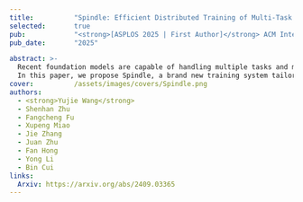 ```yaml
---
title:          "Spindle: Efficient Distributed Training of Multi-Task Large Models via Wavefront Scheduling"
selected:       true
pub:            "<strong>[ASPLOS 2025 | First Author]</strong> ACM International Conference on Architectural Support for Programming Languages and Operating Systems"
pub_date:       "2025"

abstract: >-
  Recent foundation models are capable of handling multiple tasks and multiple data modalities with the unified base model structure and several specialized model components. However, efficient training of such multi-task (MT) multi-modal (MM) models poses significant system challenges due to the sophisticated model architecture and the heterogeneous workloads of different tasks and modalities.
  In this paper, we propose Spindle, a brand new training system tailored for resource-efficient and high-performance training of MT MM models via wavefront scheduling. The key idea of Spindle is to decompose the model execution into waves and address the joint optimization problem sequentially, including both heterogeneity-aware workload parallelization and dependency-driven execution scheduling. We build our system and evaluate it on various MT MM models. Experiments demonstrate the superior performance and efficiency of Spindle, with speedup ratio up to 71% compared to state-of-the-art training systems.
cover:          /assets/images/covers/Spindle.png
authors:
  - <strong>Yujie Wang</strong>
  - Shenhan Zhu
  - Fangcheng Fu
  - Xupeng Miao
  - Jie Zhang
  - Juan Zhu
  - Fan Hong
  - Yong Li
  - Bin Cui
links:
  Arxiv: https://arxiv.org/abs/2409.03365
---
```

